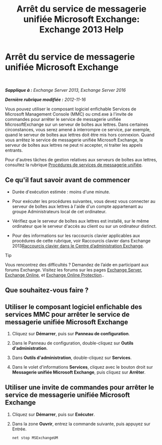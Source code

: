 ﻿---
title: 'Arrêt du service de messagerie unifiée Microsoft Exchange: Exchange 2013 Help'
TOCTitle: Arrêt du service de messagerie unifiée Microsoft Exchange
ms:assetid: 64fa5535-8150-45c6-82e6-d2346892a031
ms:mtpsurl: https://technet.microsoft.com/fr-fr/library/Aa998595(v=EXCHG.150)
ms:contentKeyID: 50555402
ms.date: 04/24/2018
mtps_version: v=EXCHG.150
ms.translationtype: HT
---

# Arrêt du service de messagerie unifiée Microsoft Exchange

 

_**Sapplique à :** Exchange Server 2013, Exchange Server 2016_

_**Dernière rubrique modifiée :** 2012-11-16_

Vous pouvez utiliser le composant logiciel enfichable Services de Microsoft Management Console (MMC) ou cmd.exe à l'invite de commandes pour arrêter le service de messagerie unifiée MicrosoftExchange sur un serveur de boîtes aux lettres. Dans certaines circonstances, vous serez amené à interrompre ce service, par exemple, quand le serveur de boîtes aux lettres doit être mis hors connexion. Quand vous arrêtez le service de messagerie unifiée Microsoft Exchange, le serveur de boîtes aux lettres ne peut ni accepter, ni traiter les appels entrants.

Pour d'autres tâches de gestion relatives aux serveurs de boîtes aux lettres, consultez la rubrique [Procédures de services de messagerie unifiée](um-services-procedures-exchange-2013-help.md).

## Ce qu'il faut savoir avant de commencer

  - Durée d'exécution estimée : moins d'une minute.

  - Pour exécuter les procédures suivantes, vous devez vous connecter au serveur de boîtes aux lettres à l'aide d'un compte appartenant au groupe Administrateurs local de cet ordinateur.

  - Vérifiez que le serveur de boîtes aux lettres est installé, sur le même ordinateur que le serveur d'accès au client ou sur un ordinateur distinct.

  - Pour des informations sur les raccourcis clavier applicables aux procédures de cette rubrique, voir Raccourcis clavier dans Exchange 2013[Raccourcis clavier dans le Centre d’administration Exchange](keyboard-shortcuts-in-the-exchange-admin-center-exchange-online-protection-help.md).

> [!TIP]
> Vous rencontrez des difficultés ? Demandez de l’aide en participant aux forums Exchange. Visitez les forums sur les pages <a href="https://go.microsoft.com/fwlink/p/?linkid=60612">Exchange Server</a>, <a href="https://go.microsoft.com/fwlink/p/?linkid=267542">Exchange Online</a>, et <a href="https://go.microsoft.com/fwlink/p/?linkid=285351">Exchange Online Protection</a>..


## Que souhaitez-vous faire ?

## Utiliser le composant logiciel enfichable des services MMC pour arrêter le service de messagerie unifiée Microsoft Exchange

1.  Cliquez sur **Démarrer**, puis sur **Panneau de configuration**.

2.  Dans le Panneau de configuration, double-cliquez sur **Outils d'administration**.

3.  Dans **Outils d'administration**, double-cliquez sur **Services**.

4.  Dans le volet d'informations **Services**, cliquez avec le bouton droit sur **Messagerie unifiée Microsoft Exchange**, puis cliquez sur **Arrêter**.

## Utiliser une invite de commandes pour arrêter le service de messagerie unifiée Microsoft Exchange

1.  Cliquez sur **Démarrer**, puis sur **Exécuter**.

2.  Dans la zone **Ouvrir**, entrez la commande suivante, puis appuyez sur Entrée.
    
    ```powershell
    net stop MSExchangeUM
    ```

